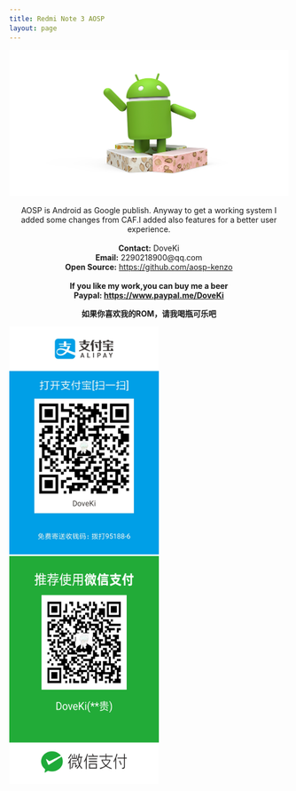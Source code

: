 ```yaml
---
title: Redmi Note 3 AOSP
layout: page
---
```

![android](/images/logo.png)
<div class="text" style=" text-align:center;">AOSP is Android as Google publish. Anyway to get a working system I added some changes from CAF.I added also features for a better user experience.</div>
<br/>
<div class="text" style=" text-align:center;"><b>Contact:</b> DoveKi</div>
<div class="text" style=" text-align:center;"><b>Email:</b> 2290218900@qq.com</div>
<div class="text" style=" text-align:center;"><b>Open Source:</b> <a href="https://github.com/aosp-kenzo">https://github.com/aosp-kenzo</a></div>
<br/>
<div class="text" style=" text-align:center;"><b>If you like my work,you can buy me a beer</b></div>
<div class="text" style=" text-align:center;"><b>Paypal: <a href="https://www.paypal.me/DoveKi">https://www.paypal.me/DoveKi</a></b></div>
<div class="text" style=" text-align:center;"><p><b>如果你喜欢我的ROM，请我喝瓶可乐吧</b></p></div>
<img src="/images/alipay.jpg" width="270" height="410"><img src="/images/wechat.png" width="270" height="410">	
